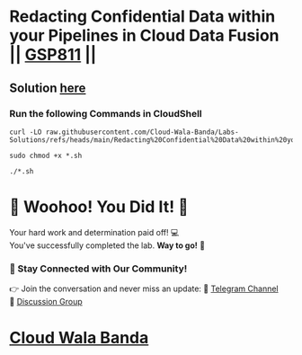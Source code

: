 # Redacting Confidential Data within your Pipelines in Cloud Data Fusion || [GSP811](https://www.cloudskillsboost.google/focuses/12373?parent=catalog) ||

## Solution [here](https://youtu.be/GbrVmFi-SgI)

### Run the following Commands in CloudShell

```
curl -LO raw.githubusercontent.com/Cloud-Wala-Banda/Labs-Solutions/refs/heads/main/Redacting%20Confidential%20Data%20within%20your%20Pipelines%20in%20Cloud%20Data%20Fusion/gsp811.sh

sudo chmod +x *.sh

./*.sh
```

# 🎉 Woohoo! You Did It! 🎉  

Your hard work and determination paid off! 💻  
You've successfully completed the lab. **Way to go!** 🚀

### 💬 Stay Connected with Our Community!  
👉 Join the conversation and never miss an update:  📢 [Telegram Channel](https://t.me/cloudwalabanda)  
👥 [Discussion Group](https://t.me/cloudwalabandachats)  

# [Cloud Wala Banda](https://www.youtube.com/@cloudwalabanda)

